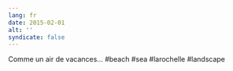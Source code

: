 ```yaml
---
lang: fr
date: 2015-02-01
alt: ''
syndicate: false
---
```


Comme un air de vacances... #beach #sea #larochelle #landscape
